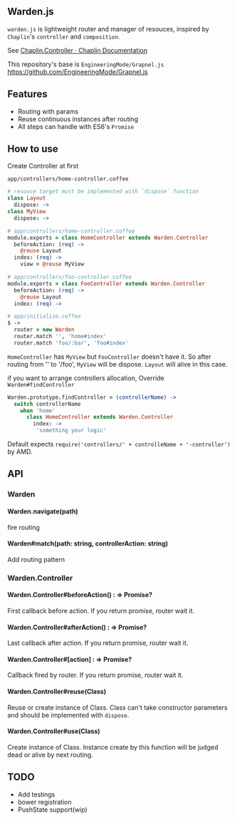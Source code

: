 ## Warden.js

`warden.js` is lightweight router and manager of resouces, inspired by `Chaplin`'s `controller` and `composition`.

See [Chaplin.Controller · Chaplin Documentation](http://chaplinjs.org/chaplin/chaplin.controller.html "Chaplin.Controller · Chaplin Documentation")

This repository's base is `EngineeringMode/Grapnel.js` https://github.com/EngineeringMode/Grapnel.js

## Features

- Routing with params
- Reuse continuous instances after routing
- All steps can handle with ES6's `Promise`

## How to use

Create Controller at first

`app/controllers/home-controller.coffee`

```coffeescript
# resouce target must be implemented with `dispose` function
class Layout
  dispose: ->
class MyView
  dispose: ->

# app/controllers/home-controller.coffee
module.exports = class HomeController extends Warden.Controller
  beforeAction: (req) ->
    @reuse Layout
  index: (req) ->
    view = @reuse MyView 

# app/controllers/foo-controller.coffee
module.exports = class FooController extends Warden.Controller
  beforeAction: (req) ->
    @reuse Layout
  index: (req) ->

# app/initialize.coffee
$ ->
  router = new Warden
  router.match '', 'home#index'
  router.match 'foo/:bar', 'foo#index'
```

`HomeController` has `MyView` but `FooController` doesn't have it. So after routing from '' to '/foo', `MyView` will be dispose. `Layout` will alive in this case.

if you want to arrange controllers allocation, Override `Warden#findController`

```coffeescript
Warden.prototype.findController = (controllerName) ->
  switch controllerName
    when 'home'
      class HomeController extends Warden.Controller
        index: ->
         'something your logic'
```

Default expects `require('controllers/' + controlleName + '-controller')` by AMD.

## API

### Warden

#### Warden.navigate(path)
fire routing

#### Warden#match(path: string, controllerAction: string)
Add routing pattern

### Warden.Controller
#### Warden.Controller#beforeAction() : => Promise?
First callback before action. If you return promise, router wait it.

#### Warden.Controller#afterAction() : => Promise?
Last callback after action. If you return promise, router wait it.

#### Warden.Controller#[action] : => Promise?

Callback fired by router. If you return promise, router wait it.

#### Warden.Controller#reuse(Class)

Reuse or create instance of Class. Class can't take constructor parameters and should be implemented with `dispose`.

#### Warden.Controller#use(Class)

Create instance of Class. Instance create by this function will be judged dead or alive by next routing.

## TODO

- Add testings
- bower registration
- PushState support(wip)
